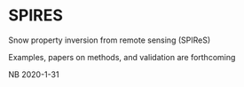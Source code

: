 # SPIRES

Snow property inversion from remote sensing (SPIReS)

Examples, papers on methods, and validation are forthcoming

NB 2020-1-31
